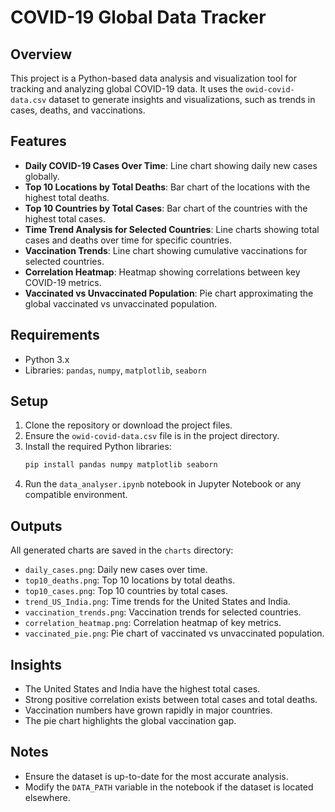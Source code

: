 # COVID-19 Global Data Tracker

## Overview
This project is a Python-based data analysis and visualization tool for tracking and analyzing global COVID-19 data. It uses the `owid-covid-data.csv` dataset to generate insights and visualizations, such as trends in cases, deaths, and vaccinations.

## Features
- **Daily COVID-19 Cases Over Time**: Line chart showing daily new cases globally.
- **Top 10 Locations by Total Deaths**: Bar chart of the locations with the highest total deaths.
- **Top 10 Countries by Total Cases**: Bar chart of the countries with the highest total cases.
- **Time Trend Analysis for Selected Countries**: Line charts showing total cases and deaths over time for specific countries.
- **Vaccination Trends**: Line chart showing cumulative vaccinations for selected countries.
- **Correlation Heatmap**: Heatmap showing correlations between key COVID-19 metrics.
- **Vaccinated vs Unvaccinated Population**: Pie chart approximating the global vaccinated vs unvaccinated population.

## Requirements
- Python 3.x
- Libraries: `pandas`, `numpy`, `matplotlib`, `seaborn`

## Setup
1. Clone the repository or download the project files.
2. Ensure the `owid-covid-data.csv` file is in the project directory.
3. Install the required Python libraries:
   ```bash
   pip install pandas numpy matplotlib seaborn
   ```
4. Run the `data_analyser.ipynb` notebook in Jupyter Notebook or any compatible environment.

## Outputs
All generated charts are saved in the `charts` directory:
- `daily_cases.png`: Daily new cases over time.
- `top10_deaths.png`: Top 10 locations by total deaths.
- `top10_cases.png`: Top 10 countries by total cases.
- `trend_US_India.png`: Time trends for the United States and India.
- `vaccination_trends.png`: Vaccination trends for selected countries.
- `correlation_heatmap.png`: Correlation heatmap of key metrics.
- `vaccinated_pie.png`: Pie chart of vaccinated vs unvaccinated population.

## Insights
- The United States and India have the highest total cases.
- Strong positive correlation exists between total cases and total deaths.
- Vaccination numbers have grown rapidly in major countries.
- The pie chart highlights the global vaccination gap.

## Notes
- Ensure the dataset is up-to-date for the most accurate analysis.
- Modify the `DATA_PATH` variable in the notebook if the dataset is located elsewhere.